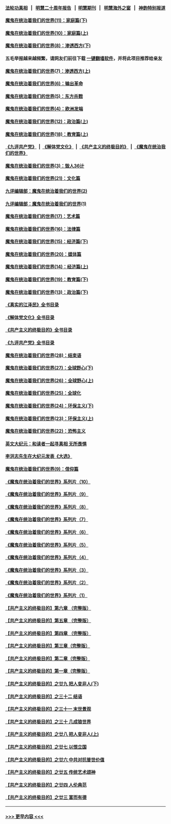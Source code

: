 #### [法轮功真相](https://github.com/gfw-breaker/truth/blob/master/README.md?t=0) &nbsp;&nbsp;|&nbsp;&nbsp; [明慧二十周年报告](https://github.com/gfw-breaker/mh-reports/blob/master/README.md?t=0) &nbsp;&nbsp;|&nbsp;&nbsp;[明慧期刊](https://github.com/gfw-breaker/mh-qikan) &nbsp;&nbsp;|&nbsp;&nbsp; [明慧海外之窗](https://github.com/gfw-breaker/mh-news/blob/master/README.md?t=0) &nbsp;&nbsp;|&nbsp;&nbsp; [神韵特别报道](https://github.com/gfw-breaker/mh-news/blob/master/shenyun.md?t=0)
#### [魔鬼在统治着我们的世界(11)：家庭篇(下)](../pages/nsc422/n10440961.md?t=12012350) 
#### [魔鬼在统治着我们的世界(10)：家庭篇(上)](../pages/nsc422/n10435448.md?t=12012350) 
#### [魔鬼在统治着我们的世界(8)：渗透西方(下)](../pages/nsc422/n10429603.md?t=12012350) 
#### 五毛举报越来越频繁，请网友们前往下载 [一键翻墙软件](https://github.com/gfw-breaker/ssr-accounts)，并将此项目推荐给亲友
#### [魔鬼在统治着我们的世界(7)：渗透西方(上)](../pages/nsc422/n10426013.md?t=12012350) 
#### [魔鬼在统治着我们的世界(6)：输出革命](../pages/nsc422/n10421536.md?t=12012350) 
#### [魔鬼在统治着我们的世界(5)：东方杀戮](../pages/nsc422/n10417707.md?t=12012350) 
#### [魔鬼在统治着我们的世界(4)：欧洲发端](../pages/nsc422/n10414890.md?t=12012350) 
#### [魔鬼在统治着我们的世界(12)：政治篇(上)](../pages/nsc422/n10444576.md?t=12012350) 
#### [魔鬼在统治着我们的世界(18)：教育篇(上)](../pages/nsc422/n10526970.md?t=12012350) 
#### [《九评共产党》](https://github.com/begood0513/9ping.md/blob/master/README.md) &nbsp;|&nbsp; [《解体党文化》](../../../../jtdwh.md/blob/master/README.md)  &nbsp;|&nbsp; [《共产主义的终极目的》](../../../../gczydzjmd.md/blob/master/README.md) &nbsp;|&nbsp; [《魔鬼在统治我们的世界》](../../../../mgztzwmdsj.md/blob/master/README.md) 
#### [魔鬼在统治着我们的世界(3)：毁人36计](../pages/nsc422/n10411583.md?t=12012350) 
#### [魔鬼在统治着我们的世界(21)：文化篇](../pages/nsc422/n10597706.md?t=12012350) 
#### [九评编辑部：魔鬼在统治着我们的世界(2)](../pages/nsc422/n10410036.md?t=12012350) 
#### [九评编辑部：魔鬼在统治着我们的世界(1)](../pages/nsc422/n10406825.md?t=12012350) 
#### [魔鬼在统治着我们的世界(17)：艺术篇](../pages/nsc422/n10499093.md?t=12012350) 
#### [魔鬼在统治着我们的世界(16)：法律篇](../pages/nsc422/n10485969.md?t=12012350) 
#### [魔鬼在统治着我们的世界(15)：经济篇(下)](../pages/nsc422/n10469975.md?t=12012350) 
#### [魔鬼在统治着我们的世界(20)：媒体篇](../pages/nsc422/n10586579.md?t=12012350) 
#### [魔鬼在统治着我们的世界(14)：经济篇(上)](../pages/nsc422/n10457370.md?t=12012350) 
#### [魔鬼在统治着我们的世界(19)：教育篇(下)](../pages/nsc422/n10564808.md?t=12012350) 
#### [魔鬼在统治着我们的世界(13)：政治篇(下)](../pages/nsc422/n10448270.md?t=12012350) 
#### [《真实的江泽民》全书目录](../pages/nsc422/n13721399.md?t=12012350) 
#### [《解体党文化》全书目录](../pages/nsc422/n13721157.md?t=12012350) 
#### [《共产主义的终极目的》全书目录](../pages/nsc422/n13721048.md?t=12012350) 
#### [《九评共产党》全书目录](../pages/nsc422/n13708085.md?t=12012350) 
#### [魔鬼在统治着我们的世界(28)：结束语](../pages/nsc422/n10936246.md?t=12012350) 
#### [魔鬼在统治着我们的世界(27)：全球野心(下)](../pages/nsc422/n10928319.md?t=12012350) 
#### [魔鬼在统治着我们的世界(26)：全球野心(上)](../pages/nsc422/n10900318.md?t=12012350) 
#### [魔鬼在统治着我们的世界(25)：全球化](../pages/nsc422/n10788205.md?t=12012350) 
#### [魔鬼在统治着我们的世界(24)：环保主义(下)](../pages/nsc422/n10695307.md?t=12012350) 
#### [魔鬼在统治着我们的世界(23)：环保主义(上)](../pages/nsc422/n10688613.md?t=12012350) 
#### [魔鬼在统治着我们的世界(22)：恐怖主义](../pages/nsc422/n10614727.md?t=12012350) 
#### [英文大纪元：和读者一起寻真相 无所畏惧](../pages/nsc422/n12542027.md?t=12012350) 
#### [李洪志先生在大纪元发表《大选》](../pages/nsc422/n12534746.md?t=12012350) 
#### [魔鬼在统治着我们的世界(9)：信仰篇](../pages/nsc422/n10432159.md?t=12012350) 
#### [《魔鬼在统治着我们的世界》系列片（10）](../pages/nsc422/n12292670.md?t=12012350) 
#### [《魔鬼在统治着我们的世界》系列片（9）](../pages/nsc422/n12290859.md?t=12012350) 
#### [《魔鬼在统治着我们的世界》系列片（8）](../pages/nsc422/n12287445.md?t=12012350) 
#### [《魔鬼在统治着我们的世界》系列片（7）](../pages/nsc422/n12283425.md?t=12012350) 
#### [《魔鬼在统治着我们的世界》系列片（6）](../pages/nsc422/n12282314.md?t=12012350) 
#### [《魔鬼在统治着我们的世界》系列片（5）](../pages/nsc422/n12281419.md?t=12012350) 
#### [《魔鬼在统治着我们的世界》系列片（4）](../pages/nsc422/n12274024.md?t=12012350) 
#### [《魔鬼在统治着我们的世界》系列片（3）](../pages/nsc422/n12271322.md?t=12012350) 
#### [《魔鬼在统治着我们的世界》系列片（2）](../pages/nsc422/n12269049.md?t=12012350) 
#### [《魔鬼在统治着我们的世界》系列片（1）](../pages/nsc422/n12267575.md?t=12012350) 
#### [【共产主义的终极目的】第六章 （完整版）](../pages/nsc422/n11428913.md?t=12012350) 
#### [【共产主义的终极目的】第五章 （完整版）](../pages/nsc422/n11428912.md?t=12012350) 
#### [【共产主义的终极目的】第四章 （完整版）](../pages/nsc422/n11428907.md?t=12012350) 
#### [【共产主义的终极目的】第三章（完整版）](../pages/nsc422/n11428848.md?t=12012350) 
#### [【共产主义的终极目的】第二章（完整版）](../pages/nsc422/n11428831.md?t=12012350) 
#### [【共产主义的终极目的】第一章（完整版）](../pages/nsc422/n11417651.md?t=12012350) 
#### [【共产主义的终极目的】之廿九 把人变非人(下)](../pages/nsc422/n11344140.md?t=12012350) 
#### [【共产主义的终极目的】之三十二 结语](../pages/nsc422/n11360535.md?t=12012350) 
#### [【共产主义的终极目的】之三十一 末世景观](../pages/nsc422/n11351129.md?t=12012350) 
#### [【共产主义的终极目的】之三十 几成狼世界](../pages/nsc422/n11348280.md?t=12012350) 
#### [【共产主义的终极目的】之廿八 把人变非人(上)](../pages/nsc422/n11340492.md?t=12012350) 
#### [【共产主义的终极目的】之廿七 以恨立国](../pages/nsc422/n11336944.md?t=12012350) 
#### [【共产主义的终极目的】之廿六 中共对抗普世价值](../pages/nsc422/n11324785.md?t=12012350) 
#### [【共产主义的终极目的】之廿五 传统艺术颂神](../pages/nsc422/n11296396.md?t=12012350) 
#### [【共产主义的终极目的】之廿四 人伦典范](../pages/nsc422/n11296397.md?t=12012350) 
#### [【共产主义的终极目的】之廿三 富而有德](../pages/nsc422/n11283598.md?t=12012350) 

----
#### [ >>> 更早内容 <<< ](../indexes/nsc422-earlier.md)
